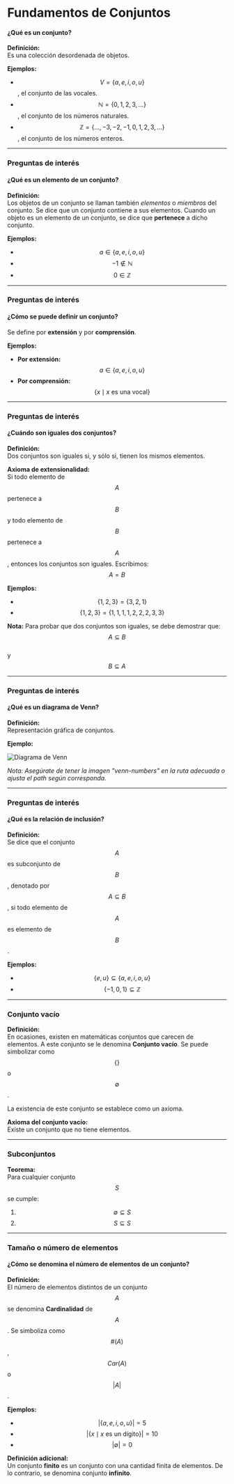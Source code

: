 # Fundamentos de Conjuntos

#### ¿Qué es un conjunto?

**Definición:**  
Es una colección desordenada de objetos.

**Ejemplos:**  
- $$V = \{a,e,i,o,u\}$$, el conjunto de las vocales.  
- $$\mathbb{N} = \{0,1,2,3,\dots\}$$, el conjunto de los números naturales.  
- $$\mathbb{Z} = \{\dots, -3,-2,-1,0,1,2,3,\dots\}$$, el conjunto de los números enteros.

---

### Preguntas de interés

#### ¿Qué es un elemento de un conjunto?

**Definición:**  
Los objetos de un conjunto se llaman también *elementos* o *miembros* del conjunto. Se dice que un conjunto contiene a sus elementos. Cuando un objeto es un elemento de un conjunto, se dice que **pertenece** a dicho conjunto.

**Ejemplos:**  
- $$a \in \{a,e,i,o,u\}$$  
- $$-1 \notin \mathbb{N}$$  
- $$0 \in \mathbb{Z}$$

---

### Preguntas de interés

#### ¿Cómo se puede definir un conjunto?

Se define por **extensión** y por **comprensión**.

**Ejemplos:**  
- **Por extensión:**  
  $$a \in \{a,e,i,o,u\}$$  
- **Por comprensión:**  
  $$\{x \mid x \text{ es una vocal}\}$$

---

### Preguntas de interés

#### ¿Cuándo son iguales dos conjuntos?

**Definición:**  
Dos conjuntos son iguales si, y sólo si, tienen los mismos elementos.

**Axioma de extensionalidad:**  
Si todo elemento de $$A$$ pertenece a $$B$$ y todo elemento de $$B$$ pertenece a $$A$$, entonces los conjuntos son iguales. Escribimos:  
$$A = B$$

**Ejemplos:**  
- $$\{1,2,3\} = \{3,2,1\}$$  
- $$\{1,2,3\} = \{1,1,1,1,2,2,2,3,3\}$$

**Nota:** Para probar que dos conjuntos son iguales, se debe demostrar que:  
$$A \subseteq B$$  
y  
$$B \subseteq A$$

---

### Preguntas de interés

#### ¿Qué es un diagrama de Venn?

**Definición:**  
Representación gráfica de conjuntos.

**Ejemplo:**  

![Diagrama de Venn](venn-numbers)

*Nota: Asegúrate de tener la imagen "venn-numbers" en la ruta adecuada o ajusta el path según corresponda.*

---

### Preguntas de interés

#### ¿Qué es la relación de inclusión?

**Definición:**  
Se dice que el conjunto $$A$$ es subconjunto de $$B$$, denotado por $$A \subseteq B$$, si todo elemento de $$A$$ es elemento de $$B$$.

**Ejemplos:**  
- $$\{e,u\} \subseteq \{a,e,i,o,u\}$$  
- $$\{-1,0,1\} \subseteq \mathbb{Z}$$

---

### Conjunto vacío

**Definición:**  
En ocasiones, existen en matemáticas conjuntos que carecen de elementos. A este conjunto se le denomina **Conjunto vacío**. Se puede simbolizar como $$\{\}$$ o $$\emptyset$$.

La existencia de este conjunto se establece como un axioma.

**Axioma del conjunto vacío:**  
Existe un conjunto que no tiene elementos.

---

### Subconjuntos

**Teorema:**  
Para cualquier conjunto $$S$$ se cumple:
1. $$\emptyset \subseteq S$$  
2. $$S \subseteq S$$

---

### Tamaño o número de elementos

#### ¿Cómo se denomina el número de elementos de un conjunto?

**Definición:**  
El número de elementos distintos de un conjunto $$A$$ se denomina **Cardinalidad** de $$A$$. Se simboliza como $$\#(A)$$, $$Car(A)$$ o $$|A|$$.

**Ejemplos:**  
- $$|\{a,e,i,o,u\}| = 5$$  
- $$|\{x \mid x \text{ es un dígito}\}| = 10$$  
- $$|\emptyset| = 0$$

**Definición adicional:**  
Un conjunto **finito** es un conjunto con una cantidad finita de elementos. De lo contrario, se denomina conjunto **infinito**.
